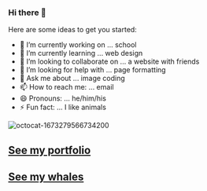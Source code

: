 ### Hi there 👋



Here are some ideas to get you started:

- 🔭 I’m currently working on ... school
- 🌱 I’m currently learning ... web design
- 👯 I’m looking to collaborate on ... a website with friends
- 🤔 I’m looking for help with ... page formatting
- 💬 Ask me about ... image coding
- 📫 How to reach me: ... email
- 😄 Pronouns: ... he/him/his
- ⚡ Fun fact: ... I like animals


![octocat-1673279566734200](https://user-images.githubusercontent.com/117193413/211354975-ed467d1b-0aba-47ac-8d48-dccadb48a279.png) 
## [See my portfolio](https://reillym23.github.io/portfolio/index.html)
## [See my whales](https://reillym23.github.io/whales/)
